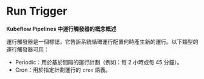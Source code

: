 # Run Trigger

**Kubeflow Pipelines 中運行觸發器的概念概述**

運行觸發器是一個標誌，它告訴系統循環運行配置何時產生新的運行。以下類型的運行觸發器可用：

- Periodic：用於基於間隔的運行計劃（例如：每 2 小時或每 45 分鐘）。
- Cron：用於指定計劃運行的 `cron` 語義。